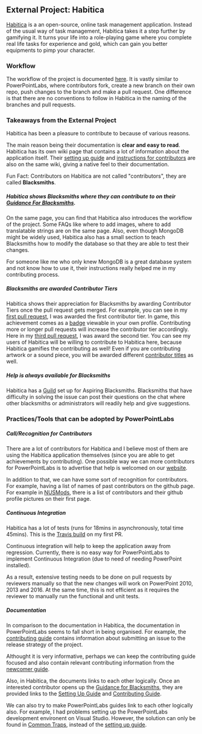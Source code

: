 ## External Project: Habitica
[Habitica](https://habitica.com/) is a an open-source, online task management application. Instead of the usual way of task management, Habitica takes it a step further by gamifying it. It turns your life into a role-playing game where you complete real life tasks for experience and gold, which can gain you better equipments to pimp your character.

### Workflow
The workflow of the project is documented [here](https://habitica.fandom.com/wiki/Using_Your_Local_Install_to_Modify_Habitica%27s_Website_and_API). It is vastly similar to PowerPointLabs, where contributors fork, create a new branch on their own repo, push changes to the branch and make a pull request. One difference is that there are no conventions to follow in Habitica in the naming of the branches and pull requests.

### Takeaways from the External Project 
Habitica has been a pleasure to contribute to because of various reasons. 

The main reason being their documentation is **clear and easy to read**. Habitica has its own wiki page that contains a lot of information about the application itself. Their [setting up guide](https://habitica.fandom.com/wiki/Setting_up_Habitica_Locally) and [instructions for contributors](https://habitica.fandom.com/wiki/Using_Your_Local_Install_to_Modify_Habitica%27s_Website_and_API) are also on the same wiki, giving a native feel to their documentation. 

Fun Fact: Contributors on Habitica are not called "contributors", they are called **Blacksmiths**.

 ##### Habitica shows Blacksmiths where they can contribute to on their [Guidance For Blacksmiths](https://habitica.fandom.com/wiki/Guidance_for_Blacksmiths).

On the same page, you can find that Habitica also introduces the workflow of the project. Some FAQs like where to add images, where to add translatable strings are on the same page. Also, even though MongoDB might be widely used, Habitica also has a small section to teach Blacksmiths how to modify the database so that they are able to test their changes. 

For someone like me who only knew MongoDB is a great database system and not know how to use it, their instructions really helped me in my contributing process. 

##### Blacksmiths are awarded Contributor Tiers

Habitica shows their appreciation for Blacksmiths by awarding Contributor Tiers once the pull request gets merged. For example, you can see in my [first pull request](https://github.com/HabitRPG/habitica/pull/10965), I was awarded the first contributor tier. In game, this achievement comes as a [badge](https://imgur.com/a/MmMJi3L) viewable in your own profile. Contributing more or longer pull requests will increase the contributor tier accordingly. Here in my [third pull request](https://github.com/HabitRPG/habitica/pull/11078), I was award the second tier. You can see my users of Habitica will be willing to contribute to Habitica here, because Habitica gamifies the contributing as well! Even if you are contributing artwork or a sound piece, you will be awarded different [contributor titles](https://habitica.fandom.com/wiki/Contributor_Titles) as well. 

##### Help is always available for Blacksmiths

Habitica has a [Guild](https://habitica.fandom.com/wiki/Guilds) set up for Aspiring Blacksmiths. Blacksmiths that have difficulty in solving the issue can post their questions on the chat where other blacksmiths or administrators will readily help and give suggestions.

### Practices/Tools that can be adopted by PowerPointLabs

##### Call/Recognition for Contributors

There are a lot of contributors for Habitica and I believe most of them are using the Habitica application themselves (since you are able to get achievements by contributing). One possible way we can more contributors for PowerPointLabs is to advertise that help is welcomed on our [website](https://www.comp.nus.edu.sg/~pptlabs/). 

In addition to that, we can have some sort of recognition for contributors. For example, having a list of names of past contributors on the github page. For example in [NUSMods](https://github.com/nusmodifications/nusmods), there is a list of contributors and their github profile pictures on their first page.

##### Continuous Integration

Habitica has a lot of tests (runs for 18mins in asynchronously, total time 45mins). This is the [Travis build](https://travis-ci.org/HabitRPG/habitica/builds/484940723?utm_source=github_status&utm_medium=notification) on my first PR. 

Continuous integration will help to keep the application away from regression. Currently, there is no easy way for PowerPointLabs to implement Continuous Integration (due to need of needing PowerPoint installed). 

As a result, extensive testing needs to be done on pull requests by reviewers manually so that the new changes will work on PowerPoint 2010, 2013 and 2016. At the same time, this is not efficient as it requires the reviewer to manually run the functional and unit tests.

##### Documentation

In comparison to the documentation in Habitica, the documentation in PowerPointLabs seems to fall short in being organised. For example, the [contributing guide](https://github.com/PowerPointLabs/PowerPointLabs/blob/master/.github/CONTRIBUTING.md) contains information about submitting an issue to the release strategy of the project. 

Althought it is very informative, perhaps we can keep the contributing guide focused and also contain relevant contributing information from the [newcomer guide](https://github.com/PowerPointLabs/PowerPointLabs/blob/master/doc/NewcomerGuide.md). 

Also, in Habitica, the documents links to each other logically. Once an interested contributor opens up the [Guidance for Blacksmiths](https://habitica.fandom.com/wiki/Guidance_for_Blacksmiths), they are provided links to the [Setting Up Guide](https://habitica.fandom.com/wiki/Guidance_for_Blacksmiths) and [Contributing Guide](https://habitica.fandom.com/wiki/Using_Your_Local_Install_to_Modify_Habitica%27s_Website_and_API).

We can also try to make PowerPointLabs guides link to each other logically also. For example, I had problems setting up the PowerPointLabs development environent on Visual Studio. However, the solution can only be found in [Common Traps](https://github.com/PowerPointLabs/PowerPointLabs/blob/dev-release/doc/CommonTraps.md), instead of the [setting up guide](https://github.com/PowerPointLabs/PowerPointLabs/blob/master/doc/ProjectSetUp.md).